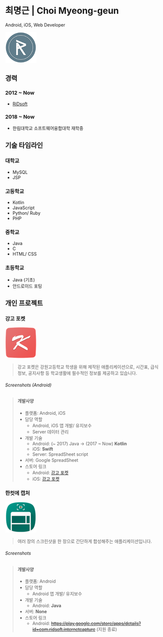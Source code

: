 최명근 | Choi Myeong-geun
========================
Android, iOS, Web Developer

<img src="/res/ridsoft_small.png" width="100px" height="100px">

## 경력
### 2012 ~ Now
  * [RiDsoft](http://ridsoft.xyz)

### 2018 ~ Now
  * 한림대학교 소프트웨어융합대학 재학중


## 기술 타임라인
### 대학교
 * MySQL
 * JSP

### 고등학교
 * Kotlin
 * JavaScript
 * Python/ Ruby
 * PHP

### 중학교
 * Java
 * C
 * HTML/ CSS

### 초등학교
 * Java (기초)
 * 안드로이드 포팅

## 개인 프로젝트
### 강고 포켓

<img src="/res/kp/kp_app_icon.png" width="100px" height="100px">

> 강고 포켓은 강원고등학교 학생을 위해 제작된 애플리케이션으로, 시간표, 급식정보, 공지사항 등 학교생활에 필수적인 정보를 제공하고 있습니다.

###### Screenshots (Android)


> #### 개발사양
> * 플랫폼: Android, iOS
> * 담당 역할
>   - Android, iOS 앱 개발/ 유지보수
>   - Server 데이터 관리
> * 개발 기술
>   - Android: (~ 2017) Java -> (2017 ~ Now) **Kotlin**
>   - iOS: **Swift**
>   - Server: SpreadSheet script
> * 서버: Google SpreadSheet
> * 스토어 링크
>   - Android: [강고 포켓](https://play.google.com/store/apps/details?id=com.RiDsoft.kangwonhighschool)
>   - iOS: [강고 포켓](https://itunes.apple.com/kr/app/강고-포켓/id1384350202?mt=8)


### 한컷에 캡처

<img src="/res/cis.png" width="100px" height="100px">

> 여러 장의 스크린샷을 한 장으로 간단하게 합성해주는 애플리케이션입니다.

###### Screenshots


> #### 개발사양
> * 플랫폼: Android
> * 담당 역할
>   - Android 앱 개발/ 유지보수
> * 개발 기술
>   - Android: **Java**
> * 서버: **None**
> * 스토어 링크
>   - Android: ~~https://play.google.com/store/apps/details?id=com.ridsoft.internetcapture~~ (지원 종료)
